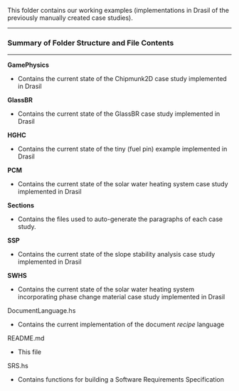 This folder contains our working examples (implementations in Drasil of the previously manually created case studies).

--------------------------------------------------
### Summary of Folder Structure and File Contents
--------------------------------------------------
**GamePhysics**
  - Contains the current state of the Chipmunk2D case study implemented in Drasil

**GlassBR**
  - Contains the current state of the GlassBR case study implemented in Drasil
  
**HGHC**
  - Contains the current state of the tiny (fuel pin) example implemented in Drasil
  
**PCM**
  - Contains the current state of the solar water heating system case study implemented in Drasil
  
**Sections**
  - Contains the files used to auto-generate the paragraphs of each case study.
  
**SSP**
  - Contains the current state of the slope stability analysis case study implemented in Drasil
  
**SWHS**
  - Contains the current state of the solar water heating system incorporating phase change material case study implemented in Drasil

DocumentLanguage.hs
  - Contains the current implementation of the document *recipe* language

README.md
  - This file

SRS.hs
  - Contains functions for building a Software Requirements Specification
